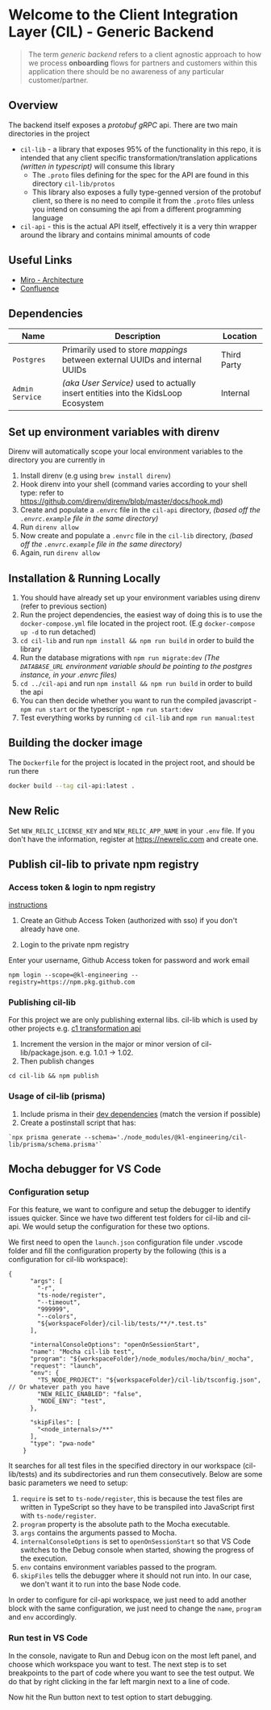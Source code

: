 # Welcome to the Client Integration Layer (CIL) - Generic Backend

> The term _generic backend_ refers to a client agnostic approach to how we process **onboarding** flows for partners and customers within this application there should be no awareness of any particular customer/partner.

## Overview

The backend itself exposes a _protobuf gRPC_ api. There are two main directories in the project

- `cil-lib` - a library that exposes 95% of the functionality in this repo, it is intended that any client specific transformation/translation applications _(written in typescript)_ will consume this library
  - The `.proto` files defining for the spec for the API are found in this directory `cil-lib/protos`
  - This library also exposes a fully type-genned version of the protobuf client, so there is no need to compile it from the `.proto` files unless you intend on consuming the api from a different programming language
- `cil-api` - this is the actual API itself, effectively it is a very thin wrapper around the library and contains minimal amounts of code

## Useful Links

- [Miro - Architecture](https://miro.com/app/board/uXjVOSsPDdM=/)
- [Confluence](https://calmisland.atlassian.net/wiki/spaces/CIL/overview)

## Dependencies

| Name            | Description                                                                       | Location    |
| --------------- | --------------------------------------------------------------------------------- | ----------- |
| `Postgres`      | Primarily used to store _mappings_ between external UUIDs and internal UUIDs      | Third Party |
| `Admin Service` | _(aka User Service)_ used to actually insert entities into the KidsLoop Ecosystem | Internal    |

## Set up environment variables with direnv

Direnv will automatically scope your local environment variables to the directory you are currently in

1. Install direnv (e.g using `brew install direnv`)
2. Hook direnv into your shell (command varies according to your shell type: refer to https://github.com/direnv/direnv/blob/master/docs/hook.md)
3. Create and populate a `.envrc` file in the `cil-api` directory, _(based off the `.envrc.example` file in the same directory)_
4. Run `direnv allow`
5. Now create and populate a `.envrc` file in the `cil-lib` directory, _(based off the `.envrc.example` file in the same directory)_
6. Again, run `direnv allow`

## Installation & Running Locally

1. You should have already set up your environment variables using direnv (refer to previous section)
2. Run the project dependencies, the easiest way of doing this is to use the `docker-compose.yml` file located in the project root. (E.g `docker-compose up -d` to run detached)
3. `cd cil-lib` and run `npm install && npm run build` in order to build the library
4. Run the database migrations with `npm run migrate:dev` _(The `DATABASE_URL` environment variable should be pointing to the postgres instance, in your .envrc files)_
5. `cd ../cil-api` and run `npm install && npm run build` in order to build the api
6. You can then decide whether you want to run the compiled javascript - `npm run start` or the typescript - `npm run start:dev`
7. Test everything works by running `cd cil-lib` and `npm run manual:test`

## Building the docker image

The `Dockerfile` for the project is located in the project root, and should be run there

```sh
docker build --tag cil-api:latest .
```

## New Relic

Set `NEW_RELIC_LICENSE_KEY` and `NEW_RELIC_APP_NAME` in your `.env` file. If you don't have the information, register at https://newrelic.com and create one.

## Publish cil-lib to private npm registry

### Access token & login to npm registry

[instructions](https://calmisland.atlassian.net/wiki/spaces/ED/pages/2537193585/GH+Storing+libraries+and+containers+in+Github+Packages#Getting-access)

1. Create an Github Access Token (authorized with sso) if you don't already have one.

2. Login to the private npm registry

Enter your username, Github Access token for password and work email

```
npm login --scope=@kl-engineering --registry=https://npm.pkg.github.com
```

### Publishing cil-lib

For this project we are only publishing external libs.
cil-lib which is used by other projects e.g. [c1 transformation api](https://github.com/KL-Engineering/mcb-integration-layer)

1. Increment the version in the major or minor version of cil-lib/package.json. e.g. 1.0.1 -> 1.02.
2. Then publish changes

```
cd cil-lib && npm publish
```

### Usage of cil-lib (prisma)

1. Include prisma in their [dev dependencies](https://github.com/KL-Engineering/client-integration-layer-backend/blob/main/cil-lib/package.json#L100) (match the version if possible)
2. Create a postinstall script that has:

```
`npx prisma generate --schema='./node_modules/@kl-engineering/cil-lib/prisma/schema.prisma'`
```
## Mocha debugger for VS Code

### Configuration setup

For this feature, we want to configure and setup the debugger to identify issues quicker. Since we have two different test folders for cil-lib and cil-api. We would setup the configuration for these two options. 

We first need to open the `launch.json` configuration file under .vscode folder and fill the configuration property by the following (this is a configuration for cil-lib workspace):
```
{
      "args": [
        "-r",
        "ts-node/register",
        "--timeout",
        "999999",
        "--colors",
        "${workspaceFolder}/cil-lib/tests/**/*.test.ts"
      ],

      "internalConsoleOptions": "openOnSessionStart",
      "name": "Mocha cil-lib test",
      "program": "${workspaceFolder}/node_modules/mocha/bin/_mocha",
      "request": "launch",
      "env": {
        "TS_NODE_PROJECT": "${workspaceFolder}/cil-lib/tsconfig.json", // Or whatever path you have
        "NEW_RELIC_ENABLED": "false",
        "NODE_ENV": "test",
      },
      
      "skipFiles": [
        "<node_internals>/**"
      ],
      "type": "pwa-node"
    }
```
It searches for all test files in the specified directory in our workspace (cil-lib/tests) and its subdirectories and run them consecutively. Below are some basic parameters we need to setup:

1. `require` is set to `ts-node/register`, this is because the test files are written in TypeScript so they have to be transpiled into JavaScript first with `ts-node/register`.
2. `program` property is the absolute path to the Mocha executable. 
3. `args` contains the arguments passed to Mocha. 
4. `internalConsoleOptions` is set to `openOnSessionStart` so that VS Code switches to the Debug console when started, showing the progress of the execution.
5. `env` contains environment variables passed to the program.
6. `skipFiles` tells the debugger where it should not run into. In our case, we don't want it to run into the base Node code. 

In order to configure for cil-api workspace, we just need to add another block with the same configuration, we just need to change the `name`, `program` and `env` accordingly.

### Run test in VS Code

In the console, navigate to Run and Debug icon on the most left panel, and choose which workspace you want to test. The next step is to set breakpoints to the part of code where you want to see the test output. We do that by right clicking in the far left margin next to a line of code. 

Now hit the Run button next to test option to start debugging.


